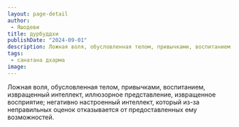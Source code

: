```yaml
---
layout: page-detail
author:
 - Яшодеви
title: дурбуддхи
publishDate: "2024-09-01"
description: Ложная воля, обусловленная телом, привычками, воспитанием, извращенный интеллект, иллюзорное представление, извращенное восприятие; негативно настроенный интеллект, который из-за неправильных оценок отказывается от предоставленных ему возможностей.
tags:
 - санатана дхарма
image: 
---
```


Ложная воля, обусловленная телом, привычками, воспитанием, извращенный интеллект, иллюзорное представление, извращенное восприятие; негативно настроенный интеллект, который из-за неправильных оценок отказывается от предоставленных ему возможностей.

